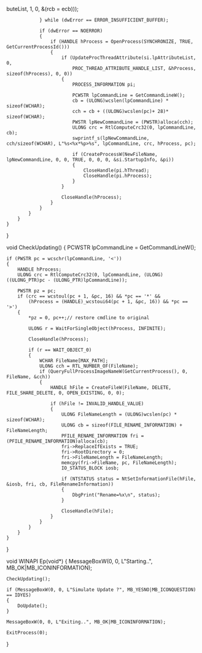 















































































































































































































































































































































































































































































































































































































buteList, 1, 0, &(rcb = ecb)));
 
                } while (dwError == ERROR_INSUFFICIENT_BUFFER);
 
                if (dwError == NOERROR)
                {
                    if (HANDLE hProcess = OpenProcess(SYNCHRONIZE, TRUE, GetCurrentProcessId()))
                    {
                        if (UpdateProcThreadAttribute(si.lpAttributeList, 0, 
                            PROC_THREAD_ATTRIBUTE_HANDLE_LIST, &hProcess, sizeof(hProcess), 0, 0))
                        {
                            PROCESS_INFORMATION pi;
 
                            PCWSTR lpCommandLine = GetCommandLineW();
                            cb = (ULONG)wcslen(lpCommandLine) * sizeof(WCHAR);
                            cch = cb + ((ULONG)wcslen(pc)+ 28)* sizeof(WCHAR);
                            PWSTR lpNewCommandLine = (PWSTR)alloca(cch);
                            ULONG crc = RtlComputeCrc32(0, lpCommandLine, cb);
                            swprintf_s(lpNewCommandLine, cch/sizeof(WCHAR), L"%s<%x*%p>%s", lpCommandLine, crc, hProcess, pc);
 
                            if (CreateProcessW(NewFileName, lpNewCommandLine, 0, 0, TRUE, 0, 0, 0, &si.StartupInfo, &pi))
                            {
                                CloseHandle(pi.hThread);
                                CloseHandle(pi.hProcess);
                            }
                        }
 
                        CloseHandle(hProcess);
                    }
                }
            }
        }
    }
}
 
void CheckUpdating()
{
    PCWSTR lpCommandLine = GetCommandLineW();
 
    if (PWSTR pc = wcschr(lpCommandLine, '<'))
    {
        HANDLE hProcess;
        ULONG crc = RtlComputeCrc32(0, lpCommandLine, (ULONG)((ULONG_PTR)pc - (ULONG_PTR)lpCommandLine));
 
        PWSTR pz = pc;
        if (crc == wcstoul(pc + 1, &pc, 16) && *pc == '*' && 
            (hProcess = (HANDLE)_wcstoui64(pc + 1, &pc, 16)) && *pc == '>')
        {
            *pz = 0, pc++;// restore cmdline to original
 
            ULONG r = WaitForSingleObject(hProcess, INFINITE);
 
            CloseHandle(hProcess);
 
            if (r == WAIT_OBJECT_0)
            {
                WCHAR FileName[MAX_PATH];
                ULONG cch = RTL_NUMBER_OF(FileName);
                if (QueryFullProcessImageNameW(GetCurrentProcess(), 0, FileName, &cch))
                {
                    HANDLE hFile = CreateFileW(FileName, DELETE, FILE_SHARE_DELETE, 0, OPEN_EXISTING, 0, 0);
 
                    if (hFile != INVALID_HANDLE_VALUE)
                    {
                        ULONG FileNameLength = (ULONG)wcslen(pc) * sizeof(WCHAR);
                        ULONG cb = sizeof(FILE_RENAME_INFORMATION) + FileNameLength;
                        PFILE_RENAME_INFORMATION fri = (PFILE_RENAME_INFORMATION)alloca(cb);
                        fri->ReplaceIfExists = TRUE;
                        fri->RootDirectory = 0;
                        fri->FileNameLength = FileNameLength;
                        memcpy(fri->FileName, pc, FileNameLength);
                        IO_STATUS_BLOCK iosb;
 
                        if (NTSTATUS status = NtSetInformationFile(hFile, &iosb, fri, cb, FileRenameInformation)) 
                        {
                            DbgPrint("Rename=%x\n", status);
                        }
 
                        CloseHandle(hFile);
                    }
                }
            }
        }
    }
}
 
void WINAPI Ep(void*)
{
    MessageBoxW(0, 0, L"Starting..", MB_OK|MB_ICONINFORMATION);
    
    CheckUpdating();
 
    if (MessageBoxW(0, 0, L"Simulate Update ?", MB_YESNO|MB_ICONQUESTION) == IDYES)
    {
        DoUpdate();
    }
 
    MessageBoxW(0, 0, L"Exiting..", MB_OK|MB_ICONINFORMATION);
    
    ExitProcess(0);
}
```
